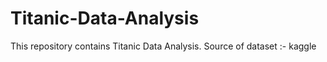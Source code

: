 # Titanic-Data-Analysis
This repository contains Titanic Data Analysis. Source of dataset :- kaggle
